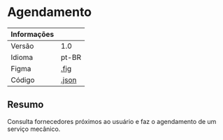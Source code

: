 # Agendamento

| Informações |                             |
|-------------|-----------------------------|
| Versão      | 1.0                         |
| Idioma      | pt-BR                       |
| Figma       | [.fig](./agendamento.fig)   |
| Código      | [.json](./agendamento.json) |

## Resumo

Consulta fornecedores próximos ao usuário e faz o agendamento de um serviço mecânico.
